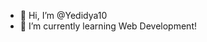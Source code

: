 - 👋 Hi, I’m @Yedidya10
- 🌱 I’m currently learning Web Development!

<!---
Yedidya10/Yedidya10 is a ✨ special ✨ repository because its `README.md` (this file) appears on your GitHub profile.
You can click the Preview link to take a look at your changes.
--->
